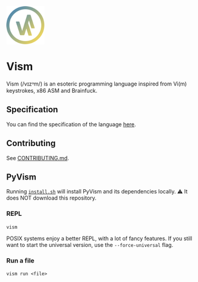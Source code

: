 <img src="./assets/logo/pyvism.svg" width="100" height="100" alt="Vism logo" />

# Vism

Vism (/vɪzᵊm/) is an esoteric programming language inspired from Vi(m) keystrokes, x86 ASM and Brainfuck.

## Specification

You can find the specification of the language [here](https://github.com/qexat/vism).

## Contributing

See [CONTRIBUTING.md](./.github/CONTRIBUTING.md).

## PyVism

Running [`install.sh`](./install.sh) will install PyVism and its dependencies locally.
⚠️ It does NOT download this repository.

### REPL

```
vism
```

POSIX systems enjoy a better REPL, with a lot of fancy features.
If you still want to start the universal version, use the `--force-universal` flag.

### Run a file

```
vism run <file>
```
